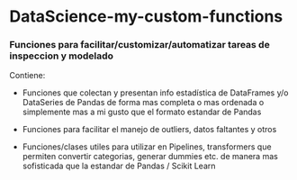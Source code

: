 # DataScience-my-custom-functions

### Funciones para facilitar/customizar/automatizar tareas de inspeccion y modelado

Contiene:

- Funciones que colectan y presentan info estadística de DataFrames y/o DataSeries de Pandas de forma mas completa o mas ordenada o simplemente mas a mi gusto que el formato estandar de Pandas

- Funciones para facilitar el manejo de outliers, datos faltantes y otros

- Funciones/clases utiles para utilizar en Pipelines, transformers que permiten convertir categorias, generar dummies etc. de manera mas sofisticada que la estandar de Pandas / Scikit Learn




